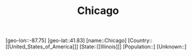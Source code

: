 ﻿---
title: "Chicago"
location: [41.83,-87.75]
type: City
tags:
- geo/City


SpocWebEntityId: 29585
isDeleted: false
confidential: public

---
[geo-lon::-87.75]
[geo-lat::41.83]
[name::Chicago]
[Country::[[United_States_of_America]]]
[State::[[Illinois]]]
[Population::]
[Unknown::]

